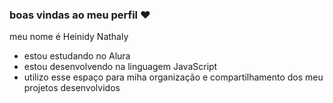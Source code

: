 ### boas vindas ao meu perfil ♥

meu nome é Heinidy Nathaly

- estou estudando no Alura
- estou desenvolvendo na linguagem JavaScript
- utilizo esse espaço para miha organização e compartilhamento dos meu projetos desenvolvidos

 
